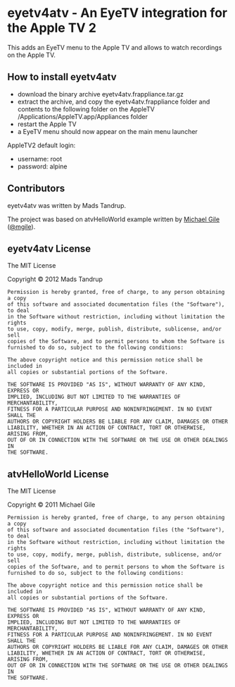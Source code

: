 eyetv4atv - An EyeTV integration for the Apple TV 2
=====================================

This adds an EyeTV menu to the Apple TV and allows to watch recordings on the Apple TV.

How to install eyetv4atv
---------------------------

- download the binary archive eyetv4atv.frappliance.tar.gz
- extract the archive, and copy the eyetv4atv.frappliance folder and contents to the following folder on the AppleTV
/Applications/AppleTV.app/Appliances folder
- restart the Apple TV
- a EyeTV menu should now appear on the main menu launcher

AppleTV2 default login: 
- username: root
- password: alpine

Contributors
------------

eyetv4atv was written by Mads Tandrup.

The project was based on atvHelloWorld example written by [Michael Gile](http://mgile.com) ([@mgile](http://twitter.com/mgile)).

eyetv4atv License
-------
   The MIT License

   Copyright &copy; 2012 Mads Tandrup
	
	Permission is hereby granted, free of charge, to any person obtaining a copy
	of this software and associated documentation files (the "Software"), to deal
	in the Software without restriction, including without limitation the rights
	to use, copy, modify, merge, publish, distribute, sublicense, and/or sell
	copies of the Software, and to permit persons to whom the Software is
	furnished to do so, subject to the following conditions:
	
	The above copyright notice and this permission notice shall be included in
	all copies or substantial portions of the Software.
	
	THE SOFTWARE IS PROVIDED "AS IS", WITHOUT WARRANTY OF ANY KIND, EXPRESS OR
	IMPLIED, INCLUDING BUT NOT LIMITED TO THE WARRANTIES OF MERCHANTABILITY,
	FITNESS FOR A PARTICULAR PURPOSE AND NONINFRINGEMENT. IN NO EVENT SHALL THE
	AUTHORS OR COPYRIGHT HOLDERS BE LIABLE FOR ANY CLAIM, DAMAGES OR OTHER
	LIABILITY, WHETHER IN AN ACTION OF CONTRACT, TORT OR OTHERWISE, ARISING FROM,
	OUT OF OR IN CONNECTION WITH THE SOFTWARE OR THE USE OR OTHER DEALINGS IN
	THE SOFTWARE.

atvHelloWorld License
-------
   The MIT License

   Copyright &copy; 2011 Michael Gile
	
	Permission is hereby granted, free of charge, to any person obtaining a copy
	of this software and associated documentation files (the "Software"), to deal
	in the Software without restriction, including without limitation the rights
	to use, copy, modify, merge, publish, distribute, sublicense, and/or sell
	copies of the Software, and to permit persons to whom the Software is
	furnished to do so, subject to the following conditions:
	
	The above copyright notice and this permission notice shall be included in
	all copies or substantial portions of the Software.
	
	THE SOFTWARE IS PROVIDED "AS IS", WITHOUT WARRANTY OF ANY KIND, EXPRESS OR
	IMPLIED, INCLUDING BUT NOT LIMITED TO THE WARRANTIES OF MERCHANTABILITY,
	FITNESS FOR A PARTICULAR PURPOSE AND NONINFRINGEMENT. IN NO EVENT SHALL THE
	AUTHORS OR COPYRIGHT HOLDERS BE LIABLE FOR ANY CLAIM, DAMAGES OR OTHER
	LIABILITY, WHETHER IN AN ACTION OF CONTRACT, TORT OR OTHERWISE, ARISING FROM,
	OUT OF OR IN CONNECTION WITH THE SOFTWARE OR THE USE OR OTHER DEALINGS IN
	THE SOFTWARE.
